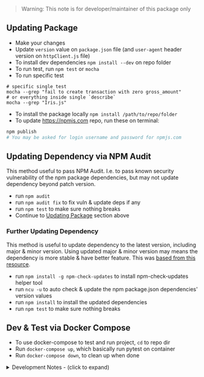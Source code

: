 > Warning: This note is for developer/maintainer of this package only

## Updating Package

- Make your changes
- Update `version` value on `package.json` file (and `user-agent` header version on `httpClient.js` file)
- To install dev dependencies `npm install --dev` on repo folder
- To run test, run `npm test` or `mocha`
- To run specific test
```
# specific single test
mocha --grep "fail to create transaction with zero gross_amount"
# or everything inside single `describe`
mocha --grep "Iris.js"
```
- To install the package locally `npm install /path/to/repo/folder`
- To update https://npmjs.com repo, run these on terminal:
```bash
npm publish
# You may be asked for login username and password for npmjs.com
```

## Updating Dependency via NPM Audit
This method useful to pass NPM Audit. I.e. to pass known security vulnerability of the npm package dependencies, but may not update dependency beyond patch version.
- run `npm audit`
- run `npm audit fix` to fix vuln & update deps if any
- run `npm test` to make sure nothing breaks
- Continue to [Updating Package](#updating-package) section above

### Further Updating Dependency
This method is useful to update dependency to the latest version, including major & minor version. Using updated major & minor version may means the dependency is more stable & have better feature. This was [based from this resource](https://stackoverflow.com/a/16074029).
- run `npm install -g npm-check-updates` to install npm-check-updates helper tool
- run `ncu -u` to auto check & update the npm package.json dependencies' version values
- run `npm install` to install the updated dependencies
- run `npm test` to make sure nothing breaks

## Dev & Test via Docker Compose

- To use docker-compose to test and run project, `cd` to repo dir
- Run `docker-compose up`, which basically run pytest on container
- Run `docker-compose down`, to clean up when done

<details>
<summary>Development Notes - (click to expand)</summary>
<article>

## TODO
- allow header override
- allow config x-override notification url header
- probably properly expose axios instance as public
- allow http client config such as timeout timer
- check & fix http client timeout config less than 10sec for test `able to throw connection failure exception`
- implement gopay checkout api
- implement cc subscription api
- write & create example app example for Iris
</article>
</details>
